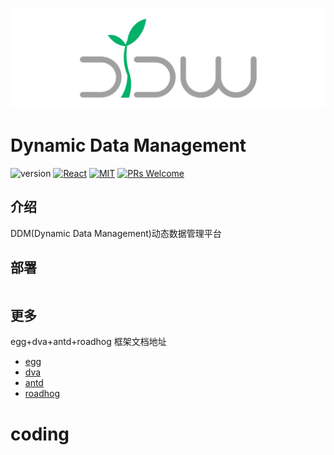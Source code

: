 ![DDM](./src/assets/logo-gray.png)
# Dynamic Data Management

![version](https://img.shields.io/badge/version-v1.0.0-brightgreen.svg?style=flat-square) [![React](https://img.shields.io/badge/react-16.x.x-brightgreen.svg?style=flat-square)](https://github.com/facebook/react) [![MIT](https://img.shields.io/dub/l/vibe-d.svg?style=flat-square)](http://opensource.org/licenses/MIT) [![PRs Welcome](https://img.shields.io/badge/PRs-welcome-brightgreen.svg?style=flat-square)](https://reactjs.org/docs/how-to-contribute.html#your-first-pull-request)


## 介绍
DDM(Dynamic Data Management)动态数据管理平台

## 部署
```
```
## 更多
egg+dva+antd+roadhog 框架文档地址
* [egg](https://eggjs.org/zh-cn/)
* [dva](https://dvajs.com/guide/)
* [antd](https://ant.design/index-cn)
* [roadhog](https://www.npmjs.com/package/roadhog)

# coding
